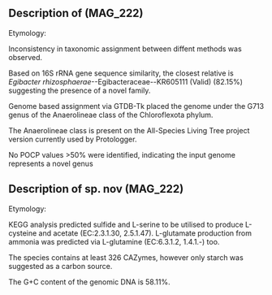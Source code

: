## Description of   (MAG_222)

Etymology: 

Inconsistency in taxonomic assignment between diffent methods was observed. 

Based on 16S rRNA gene sequence similarity, the closest relative is
*Egibacter rhizosphaerae*--Egibacteraceae--KR605111 (Valid) (82.15%)
suggesting the presence of a novel family.

Genome based assignment via GTDB-Tk placed the genome under the G713 genus of the 
Anaerolineae class of the Chloroflexota phylum. 

The Anaerolineae class is present on the All-Species Living Tree project version currently used by Protologger.



No POCP values >50% were identified, indicating the input genome represents a novel genus


## Description of  sp. nov (MAG_222)

Etymology: 

KEGG analysis predicted 
sulfide and L-serine to be utilised to produce L-cysteine and acetate (EC:2.3.1.30, 2.5.1.47).
L-glutamate production from ammonia was predicted via L-glutamine (EC:6.3.1.2, 1.4.1.-) too. 

The species contains at least 326 CAZymes, however only starch was suggested as a carbon source.

The G+C content of the genomic DNA is 58.11%.
